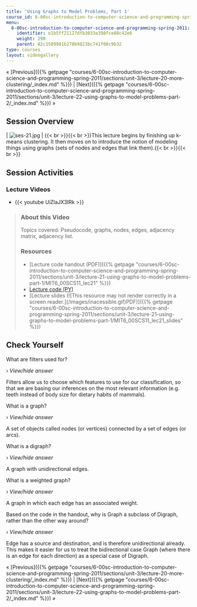 ```yaml
---
title: 'Using Graphs to Model Problems, Part 1'
course_id: 6-00sc-introduction-to-computer-science-and-programming-spring-2011
menu:
  6-00sc-introduction-to-computer-science-and-programming-spring-2011:
    identifier: e1b5ff21127dfb3033e398fce88c42e6
    weight: 290
    parent: 82c1509981b270b9823bc741f08c9b32
type: courses
layout: videogallery
---
```

« [Previous]({{% getpage "courses/6-00sc-introduction-to-computer-science-and-programming-spring-2011/sections/unit-3/lecture-20-more-clustering/_index.md" %}}) | [Next]({{% getpage "courses/6-00sc-introduction-to-computer-science-and-programming-spring-2011/sections/unit-3/lecture-22-using-graphs-to-model-problems-part-2/_index.md" %}}) »

Session Overview
----------------

| ![ses-21.jpg](https://open-learning-course-data-ci.s3.amazonaws.com/6-00sc-introduction-to-computer-science-and-programming-spring-2011/60ac9bba264e48695fd64a52189ef432_ses-21.jpg) | {{< br >}}{{< br >}}This lecture begins by finishing up k-means clustering. It then moves on to introduce the notion of modeling things using graphs (sets of nodes and edges that link them).{{< br >}}{{< br >}} 

Session Activities
------------------

### Lecture Videos

*   {{< youtube UiZlaJX3IRk >}}

> ### About this Video
> 
> Topics covered: Pseudocode, graphs, nodes, edges, adjacency matrix, adjacency list.
> 
> ### Resources
> 
> *   [Lecture code handout (PDF)]({{% getpage "courses/6-00sc-introduction-to-computer-science-and-programming-spring-2011/sections/unit-3/lecture-21-using-graphs-to-model-problems-part-1/MIT6_00SCS11_lec21" %}})
> *   [Lecture code (PY)](https://open-learning-course-data-ci.s3.amazonaws.com/6-00sc-introduction-to-computer-science-and-programming-spring-2011/78807f07634727bc6c500f3a475542c7_lec21.py)
> *   [Lecture slides (!\[This resource may not render correctly in a screen reader.\](/images/inacessible.gif)PDF)]({{% getpage "courses/6-00sc-introduction-to-computer-science-and-programming-spring-2011/sections/unit-3/lecture-21-using-graphs-to-model-problems-part-1/MIT6_00SCS11_lec21_slides" %}})

Check Yourself
--------------

What are filters used for?

› _View/hide answer_

Filters allow us to choose which features to use for our classification, so that we are basing our inferences on the most relevant information (e.g. teeth instead of body size for dietary habits of mammals).

What is a graph?

› _View/hide answer_

A set of objects called nodes (or vertices) connected by a set of edges (or arcs).

What is a digraph?

› _View/hide answer_

A graph with unidirectional edges.

What is a weighted graph?

› _View/hide answer_

A graph in which each edge has an associated weight.

Based on the code in the handout, why is Graph a subclass of Digraph, rather than the other way around?

› _View/hide answer_

Edge has a source and destination, and is therefore unidirectional already. This makes it easier for us to treat the bidirectional case Graph (where there is an edge for each direction) as a special case of Digraph.

« [Previous]({{% getpage "courses/6-00sc-introduction-to-computer-science-and-programming-spring-2011/sections/unit-3/lecture-20-more-clustering/_index.md" %}}) | [Next]({{% getpage "courses/6-00sc-introduction-to-computer-science-and-programming-spring-2011/sections/unit-3/lecture-22-using-graphs-to-model-problems-part-2/_index.md" %}}) »